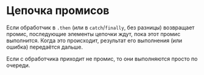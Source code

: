 # Цепочка промисов

Если обработчик в `.then` (или в `catch`/`finally`, без разницы) возвращает промис, 
последующие элементы цепочки ждут, пока этот промис выполнится. 
Когда это происходит, результат его выполнения (или ошибка) передаётся дальше.

Если с обработчика приходит не промис, то они выполняются просто по очереди.
